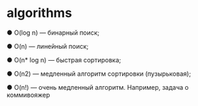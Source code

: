 # algorithms


● O(log n) — бинарный поиск;

● O(n) — линейный поиск;

● O(n* log n) — быстрая сортировка;

● O(n2) — медленный алгоритм сортировки (пузырьковая);

● O(n!) — очень медленный алгоритм. Например, задача о коммивояжер
